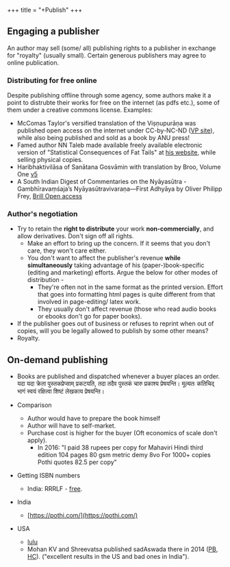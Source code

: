 +++
title = "+Publish"
+++

## Engaging a publisher
An author may sell (some/ all) publishing rights to a publisher in exchange for "royalty" (usually small). Certain generous publishers may agree to online publication. 

### Distributing for free online
Despite publishing offline through some agency, some authors make it a point to distrubte their works for free on the internet (as pdfs etc.), some of them under a creative commons license. Examples:

- McComas Taylor's versified translation of the Viṣṇupurāṇa was published open access on the internet under CC-by-NC-ND ([VP site](https://press.anu.edu.au/publications/textbooks/visnu-purana)), while also being published and sold as a book by ANU press!
- Famed author NN Taleb made available freely available electronic version of "Statistical Consequences of Fat Tails" at [his website](https://www.fooledbyrandomness.com/), while selling physical copies.
-  Haribhaktivilāsa of Sanātana Gosvāmin with translation by Broo, Volume One [v5](https://brill.com/edcollchap-oa/book/9789004537651/BP000006.xml#FNB000635)
-  A South Indian Digest of Commentaries on the Nyāyasūtra - Gambhīravaṃśaja’s Nyāyasūtravivaraṇa—First Adhyāya by Oliver Philipp Frey,  [Brill Open access](https://brill.com/display/title/62014)

### Author's negotiation
- Try to retain the **right to distribute** your work **non-commercially**, and allow derivatives. Don't sign off all rights. 
  - Make an effort to bring up the concern. If it seems that you don't care, they won't care either.
  - You don't want to affect the publisher's revenue **while simultaneously** taking advantage of his (paper-)book-specific (editing and marketing) efforts. Argue the below for other modes of distribution -
    - They're often not in the same format as the printed version. Effort that goes into formatting html pages is quite different from that involved in page-editing/ latex work.
    - They usually don't affect revenue (those who read audio books or ebooks don't go for paper books). 
- If the publisher goes out of business or refuses to reprint when out of copies, will you be legally allowed to publish by some other means?
- Royalty.

## On-demand publishing
- Books are published and dispatched whenever a buyer places an order. यदा यदा क्रेता पुस्तकप्रेप्साम् प्रकटयति, तदा तदैव पुस्तकं चारु प्रकाश्य प्रेषयन्ति। मूल्यतः कतिचिद् भागं स्वयं रक्षित्वा शिष्टं लेखकाय प्रेषयन्ति।

- Comparison
  - Author would have to prepare the book himself
  - Author will have to self-market.
  - Purchase cost is higher for the buyer (Oft economics of scale don't apply).
    - In 2016: "I paid 38 rupees per copy for Mahaviri Hindi third edition 104 pages 80 gsm metric demy 8vo For 1000+ copies Pothi quotes 82.5 per copy"

- Getting ISBN numbers
  - India: RRRLF - [free](https://isbnnew.inflibnet.ac.in/).
- India
  - [https://pothi.com/](https://pothi.com/)
- USA
  - [lulu](http://www.lulu.com/)
  - Mohan KV and Shreevatsa published sadAswada there in 2014 ([PB](https://www.lulu.com/shop/mohan-k-v-and-shreevatsa-r/sad%C4%81sv%C4%81da/paperback/product-21607789.html?page=1&pageSize=4), [HC](https://www.lulu.com/shop/mohan-k-v-and-shreevatsa-r/sad%C4%81sv%C4%81da/hardcover/product-21641228.html?page=1&pageSize=4)). ("excellent results in the US and bad ones in India").

